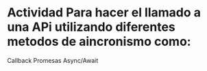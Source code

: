 # Actividad Para hacer el llamado a una APi utilizando diferentes metodos de aincronismo como:
Callback
Promesas
Async/Await
